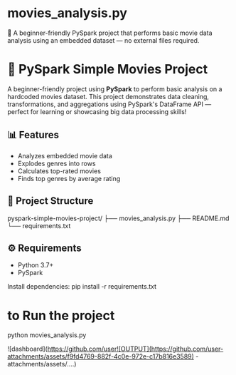 # movies_analysis.py
🚀 A beginner-friendly PySpark project that performs basic movie data analysis using an embedded dataset — no external files required.

# 🎥 PySpark Simple Movies Project

A beginner-friendly project using **PySpark** to perform basic analysis on a hardcoded movies dataset. This project demonstrates data cleaning, transformations, and aggregations using PySpark's DataFrame API — perfect for learning or showcasing big data processing skills!


## 📊 Features
- Analyzes embedded movie data
- Explodes genres into rows
- Calculates top-rated movies
- Finds top genres by average rating

## 📁 Project Structure
pyspark-simple-movies-project/
├── movies_analysis.py
├── README.md
└── requirements.txt


## ⚙️ Requirements
- Python 3.7+
- PySpark

Install dependencies:
pip install -r requirements.txt

# to Run the project
python movies_analysis.py

![dashboard](https://github.com/user![OUTPUT](https://github.com/user-attachments/assets/f9fd4769-882f-4c0e-972e-c17b816e3589)
-attachments/assets/....)



